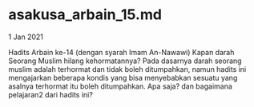 # asakusa_arbain_15.md
1 Jan 2021

Hadits Arbain ke-14 (dengan syarah Imam An-Nawawi) 
Kapan darah Seorang Muslim hilang kehormatannya?
Pada dasarnya darah seorang muslim adalah terhormat dan tidak boleh ditumpahkan, 
namun hadits ini mengajarkan beberapa kondis yang bisa menyebabkan sesuatu yang asalnya terhormat itu boleh ditumpahkan. 
Apa saja? dan bagaimana pelajaran2 dari hadits ini?   
